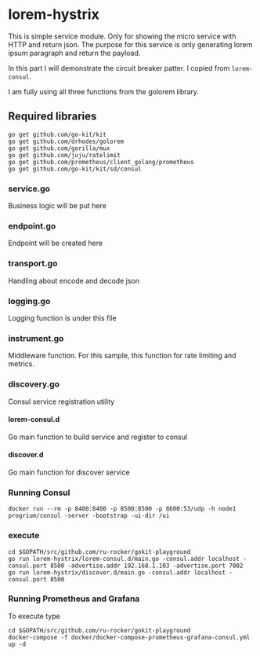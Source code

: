 # lorem-hystrix
This is simple service module. Only for showing the micro service with HTTP and return json.
The purpose for this service is only generating lorem ipsum paragraph and return the payload.

In this part I will demonstrate the circuit breaker patter. I copied from `lorem-consul`.

I am fully using all three functions from the golorem library.

## Required libraries

    go get github.com/go-kit/kit
    go get github.com/drhodes/golorem
    go get github.com/gorilla/mux
    go get github.com/juju/ratelimit
    go get github.com/prometheus/client_golang/prometheus
    go get github.com/go-kit/kit/sd/consul

### service.go
Business logic will be put here

### endpoint.go
Endpoint will be created here

### transport.go
Handling about encode and decode json

### logging.go
Logging function is under this file

### instrument.go
Middleware function. 
For this sample, this function for rate limiting and metrics.

### discovery.go
Consul service registration utility

#### lorem-consul.d
Go main function to build service and register to consul 

#### discover.d
Go main function for discover service

### Running Consul

    docker run --rm -p 8400:8400 -p 8500:8500 -p 8600:53/udp -h node1 progrium/consul -server -bootstrap -ui-dir /ui

### execute

    cd $GOPATH/src/github.com/ru-rocker/gokit-playground
    go run lorem-hystrix/lorem-consul.d/main.go -consul.addr localhost -consul.port 8500 -advertise.addr 192.168.1.103 -advertise.port 7002
    go run lorem-hystrix/discover.d/main.go -consul.addr localhost -consul.port 8500

### Running Prometheus and Grafana
To execute type

    cd $GOPATH/src/github.com/ru-rocker/gokit-playground
    docker-compose -f docker/docker-compose-prometheus-grafana-consul.yml up -d
    